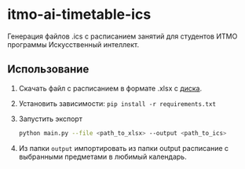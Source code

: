 # itmo-ai-timetable-ics

Генерация файлов .ics с расписанием занятий для студентов ИТМО программы Искусственный интеллект.

## Использование

1. Скачать файл с расписанием в формате .xlsx
   с [диска](https://docs.google.com/spreadsheets/d/1Z4fOC2Hs-5iQ4YZzsZEVxTRsEiCF4AxEnqnv2-rJIMs/edit).
2. Установить зависимости: `pip install -r requirements.txt`
3. Запустить экспорт

   ```bash
   python main.py --file <path_to_xlsx> --output <path_to_ics>
   ```

4. Из папки `output` импортировать из папки output расписание с выбранными предметами в любимый календарь.
